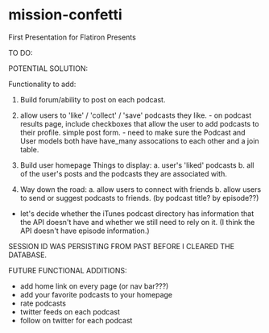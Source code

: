 # mission-confetti
First Presentation for Flatiron Presents

TO DO:

POTENTIAL SOLUTION:

Functionality to add:

1. Build forum/ability to post on each podcast.

2. allow users to 'like' / 'collect' / 'save' podcasts they like.
		- on podcast results page, include checkboxes that allow the user to add podcasts to their profile. simple post form.
		- need to make sure the Podcast and User models both have have_many assocations to each other and a join table.

3. Build user homepage
		Things to display:
				a. user's 'liked' podcasts
				b. all of the user's posts and the podcasts they are associated with.

4. Way down the road:
		a. allow users to connect with friends
		b. allow users to send or suggest podcasts to friends. (by podcast title? by episode??)


- let's decide whether the iTunes podcast directory has information that the API doesn't have and whether we still need to rely on it. (I think the API doesn't have episode information.)


SESSION ID WAS PERSISTING FROM PAST BEFORE I CLEARED THE DATABASE.

FUTURE FUNCTIONAL ADDITIONS:
- add home link on every page (or nav bar???)
- add your favorite podcasts to your homepage
- rate podcasts
- twitter feeds on each podcast
- follow on twitter for each podcast